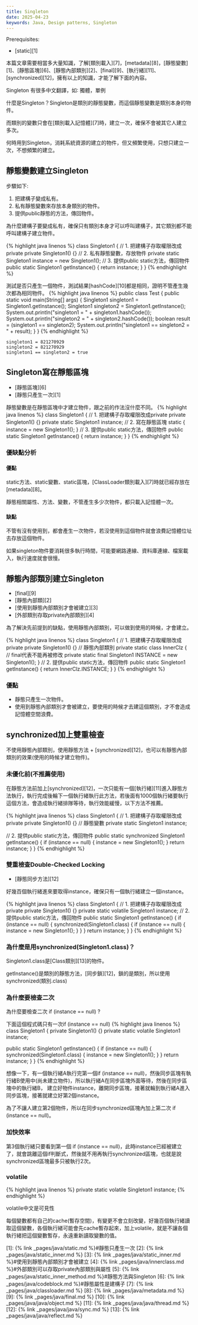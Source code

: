 ```yaml
---
title: Singleton
date: 2025-04-23
keywords: Java, Design patterns, Singleton
---
```

Prerequisites:

- [static][1]

本篇文章需要相當多大量知識，了解[類別載入][7]，[metadata][8]，[靜態變數][1]、[靜態區塊][6]、[靜態內部類別][2]、[final][9]、[執行緒][11]、[synchronized][12]，擁有以上的知識，才能了解下面的內容。

Singleton 有很多中文翻譯，如∶ 獨體，單例

什麼是Singleton？Singleton是類別的靜態變數，而這個靜態變數是類別本身的物件。

而類別的變數只會在[類別載入記憶體][7]時，建立一次，確保不會被其它人建立多次。

何時用到Singleton，消耗系統資源的建立的物件，但又頻繁使用，只想只建立一次，不想頻繁的建立。

## 靜態變數建立Singleton
步驟如下:
1. 把建構子變成私有。
2. 私有靜態變數來存放本身類別的物件。
3. 提供public靜態的方法，傳回物件。

為什麼建構子要變成私有，確保只有類別本身才可以呼叫建構子，其它類別都不能呼叫建構子建立物件。

{% highlight java linenos %}
class Singleton1 {
  // 1. 把建構子存取權限改成private
  private Singleton1() {}
  // 2. 私有靜態變數，存放物件
  private static Singleton1 instance = new Singleton1();
  // 3. 提供public static方法，傳回物件
  public static Singleton1 getInstance() {
    return instance;
  }
}
{% endhighlight %}

測試是否只產生一個物件，測試結果[hashCode][10]都是相同，證明不管產生幾次都為相同物件。
{% highlight java linenos %}
public class Test {
  public static void main(String[] args) {
    Singleton1 singleton1 = Singleton1.getInstance();
    Singleton1 singleton2 = Singleton1.getInstance();
    System.out.println("singleton1 = " + singleton1.hashCode());
    System.out.println("singleton2 = " + singleton2.hashCode());
    boolean result = (singleton1 == singleton2);
    System.out.println("singleton1 == singleton2 = " + result);
  }
}
{% endhighlight %}
```
singleton1 = 821270929
singleton2 = 821270929
singleton1 == singleton2 = true
```

## Singleton寫在靜態區塊
- [靜態區塊][6]
- [靜態只產生一次][1]

靜態變數是在靜態區塊中才建立物件，跟之前的作法沒什麼不同。
{% highlight java linenos %}
class Singleton1 {
  // 1. 把建構子存取權限改成private
  private Singleton1() {}
  private static Singleton1 instance;
  // 2. 寫在靜態區塊
  static {
    instance = new Singleton1();
  }
  // 3. 提供public static方法，傳回物件
  public static Singleton1 getInstance() {
    return instance;
  }
}
{% endhighlight %}

### 優缺點分析
#### 優點
static方法、static變數、static區塊，[ClassLoader類別載入][7]時就已經存放在[metadata][8]。

靜態相關屬性、方法、變數，不管產生多少次物件，都只載入記憶體一次。

#### 缺點
不管有沒有使用到，都會產生一次物件，若沒使用到這個物件就會浪費記憶體位址去存放這個物件。

如果singleton物件要消耗很多執行時間，可能要網路連線、資料庫連線、檔案載入，執行速度就會很慢。

## 靜態內部類別建立Singleton
- [final][9]
- [靜態內部類][2]
- [使用到靜態內部類別才會被建立][3]
- [外部類別存取private內部類別][4]

為了解決先前提到的缺點，使用靜態內部類別，可以做到使用的時候，才會建立。

{% highlight java linenos %}
class Singleton1 {
  // 1. 把建構子存取權限改成private
  private Singleton1() {}
  // 靜態內部類別
  private static class InnerClz {
    // final代表不能再被修改
    private static final Singleton1 INSTANCE = new Singleton1();
  }
  // 2. 提供public static方法，傳回物件
  public static Singleton1 getInstance() {
    return InnerClz.INSTANCE;
  }
}
{% endhighlight %}

### 優點
- 靜態只產生一次物件。
- 使用到靜態內部類別才會被建立，要使用的時候才去建這個類別，才不會造成記憶體空間浪費。

## synchronized加上雙重檢查
不使用靜態內部類別，使用靜態方法 \+ [synchronized][12]，也可以有靜態內部類別的效果(使用的時候才建立物件)。

### 未優化前(不推薦使用)
在靜態方法前加上[synchronized][12]，一次只能有一個[執行緒][11]進入靜態方法執行，執行完成後輪下一個執行緒執行此方法，若後面有1000個執行緒要執行這個方法，會造成執行緒排隊等待，執行效能緩慢，以下方法不推薦。

{% highlight java linenos %}
class Singleton1 {
  // 1. 把建構子存取權限改成private
  private Singleton1() {}
  // 靜態變數
  private static Singleton1 instance;
  
  // 2. 提供public static方法，傳回物件
  public static synchronized Singleton1 getInstance() {
    if (instance == null) {
      instance = new Singleton1();
    }
    return instance;
  }
}
{% endhighlight %}

### 雙重檢查Double-Checked Locking
- [靜態同步方法][12]

好幾百個執行緒進來要取得instance，確保只有一個執行緒建立一個instance。

{% highlight java linenos %}
class Singleton1 {
  // 1. 把建構子存取權限改成private
  private Singleton1() {}
  private static volatile Singleton1 instance;
  // 2. 提供public static方法，傳回物件
  public static Singleton1 getInstance() {
    if (instance == null) {
      synchronized(Singleton1.class) {
        if (instance == null) {
          instance = new Singleton1();
        }
      }
    }
    return instance;
  }
}
{% endhighlight %}

### 為什麼是用synchronized(Singleton1.class)？

Singleton1.class是[Class類別][13]的物件。

getInstance()是類別的靜態方法，[同步鎖][12]，鎖的是類別，所以使用synchronized(類別.class)

### 為什麼要檢查二次

為什麼要檢查二次 if (instance == null) ?

下面這個程式碼只有一次if (instance == null)
{% highlight java linenos %}
class Singleton1 {
  private Singleton1() {}
  private static volatile Singleton1 instance;

  public static Singleton1 getInstance() {
    if (instance == null) {
      synchronized(Singleton1.class) {
          instance = new Singleton1();
      }
    }
    return instance;
  }
}
{% endhighlight %}

想像一下，有一個執行緒A執行完第一個if (instance == null)，然後同步區塊有執行緒B使用中(尚未建立物件)，所以執行緒A在同步區塊外面等待，然後在同步區塊中的執行緒B， 建立好物件instance，離開同步區塊，接著就輪到執行緒A進入同步區塊，接著就建立好第2個instance。

為了不讓人建立第2個物件，所以在同步synchronized區塊內加上第二次 if (instance == null)。

### 加快效率
第3個執行緒只要看到第一個 if (instance == null)，此時instance已經被建立了，就會跳離這個if判斷式，然後就不用再執行synchronized區塊，也就是說synchronized區塊最多只被執行2次。

### volatile
{% highlight java linenos %}
private static volatile Singleton1 instance;
{% endhighlight %}

volatile中文是可見性

每個變數都有自己的cache(暫存空間)，有變更不會立刻改變，好幾百個執行緒讀取這個變數，各個執行緒可能會先cache暫存起來，加上volatile，就是不讓各個執行緒把這個變數暫存，永遠重新讀取變數的值。


[1]: {% link _pages/java/static.md %}#靜態只產生一次
[2]: {% link _pages/java/static_inner.md %}
[3]: {% link _pages/java/static_inner.md %}#使用到靜態內部類別才會被建立
[4]: {% link _pages/java/innerclass.md %}#外部類別可以存取private內部類別與屬性
[5]: {% link _pages/java/static_inner_method.md %}#靜態方法與Singleton
[6]: {% link _pages/java/codeblock.md %}#靜態屬性是建構子
[7]: {% link _pages/java/classloader.md %}
[8]: {% link _pages/java/metadata.md %}
[9]: {% link _pages/java/final.md %}
[10]: {% link _pages/java/java/object.md %}
[11]: {% link _pages/java/java/thread.md %}
[12]: {% link _pages/java/java/sync.md %}
[13]: {% link _pages/java/java/reflect.md %}